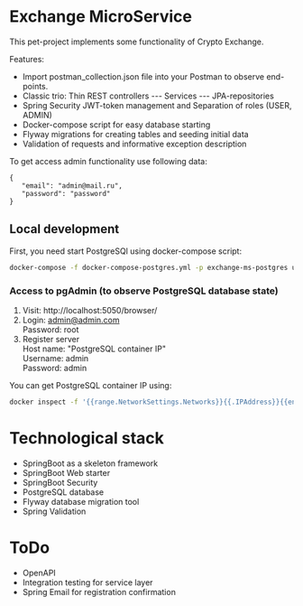 # Exchange MicroService
This pet-project implements some functionality of Crypto Exchange.

Features:
* Import postman_collection.json file into your Postman to observe end-points.
* Classic trio: Thin REST controllers --- Services --- JPA-repositories
* Spring Security JWT-token management and Separation of roles (USER, ADMIN)
* Docker-compose script for easy database starting
* Flyway migrations for creating tables and seeding initial data 
* Validation of requests and informative exception description

To get access admin functionality use following data:  
```
{
   "email": "admin@mail.ru",  
   "password": "password"
}
```

## Local development
First, you need start PostgreSQl using docker-compose script:
```bash
docker-compose -f docker-compose-postgres.yml -p exchange-ms-postgres up -d
```


### Access to pgAdmin (to observe PostgreSQL database state)
1. Visit: http://localhost:5050/browser/
2. Login: admin@admin.com  
   Password: root
3. Register server\
   Host name: "PostgreSQL container IP"\
   Username: admin\
   Password: admin
   
You can get PostgreSQL container IP using:
```bash
docker inspect -f '{{range.NetworkSettings.Networks}}{{.IPAddress}}{{end}}' pg_container
```

# Technological stack
- SpringBoot as a skeleton framework
- SpringBoot Web starter
- SpringBoot Security
- PostgreSQL database
- Flyway database migration tool
- Spring Validation

# ToDo
- OpenAPI
- Integration testing for service layer
- Spring Email for registration confirmation